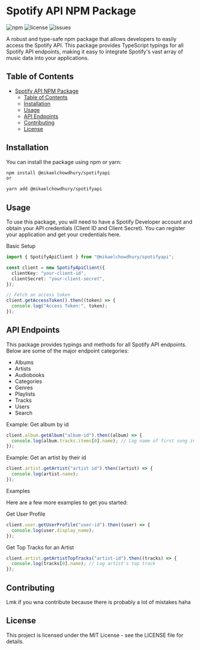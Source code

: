 # Spotify API NPM Package

![npm](https://img.shields.io/npm/v/@mikaelchowdhury/spotifyapi)
![license](https://img.shields.io/npm/l/@mikaelchowdhury/spotifyapi)
![issues](https://img.shields.io/github/issues/mikael-chowdhury/simple-spotify-api)

A robust and type-safe npm package that allows developers to easily access the Spotify API. This package provides TypeScript typings for all Spotify API endpoints, making it easy to integrate Spotify's vast array of music data into your applications.

## Table of Contents

- [Spotify API NPM Package](#spotify-api-npm-package)
  - [Table of Contents](#table-of-contents)
  - [Installation](#installation)
  - [Usage](#usage)
  - [API Endpoints](#api-endpoints)
  - [Contributing](#contributing)
  - [License](#license)

## Installation

You can install the package using npm or yarn:

```bash
npm install @mikaelchowdhury/spotifyapi
or

yarn add @mikaelchowdhury/spotifyapi
```

## Usage

To use this package, you will need to have a Spotify Developer account and obtain your API credentials (Client ID and Client Secret). You can register your application and get your credentials here.

Basic Setup

```ts
import { SpotifyApiClient } from "@mikaelchowdhury/spotifyapi";

const client = new SpotifyApiClient({
  clientKey: "your-client-id",
  clientSecret: "your-client-secret",
});

// Fetch an access token
client.getAccessToken().then((token) => {
  console.log("Access Token:", token);
});
```

## API Endpoints

This package provides typings and methods for all Spotify API endpoints. Below are some of the major endpoint categories:

- Albums
- Artists
- Audiobooks
- Categories
- Genres
- Playlists
- Tracks
- Users
- Search

Example: Get album by id

```ts
client.album.getAlbum("album-id").then((album) => {
  console.log(album.tracks.items[0].name); // Log name of first song in album
});
```

Example: Get an artist by their id

```ts
client.artist.getArtist("artist id").then((artist) => {
  console.log(artist.name);
});
```

Examples

Here are a few more examples to get you started:

Get User Profile

```ts
client.user.getUserProfile("user-id").then((user) => {
  console.log(user.display_name);
});
```

Get Top Tracks for an Artist

```ts
client.artist.getArtistTopTracks("artist-id").then((tracks) => {
  console.log(tracks[0].name); // Log artist's top track
});
```

## Contributing

Lmk if you wna contribute because there is probably a lot of mistakes haha

## License

This project is licensed under the MIT License - see the LICENSE file for details.
